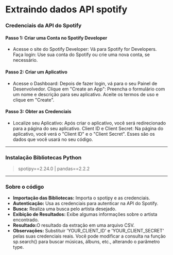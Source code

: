 # Extraindo dados API spotify

### Credenciais da API do Spotify

#### Passo 1: Criar uma Conta no Spotify Developer
 - Acesse o site do Spotify Developer: Vá para Spotify for Developers.
Faça login: Use sua conta do Spotify ou crie uma nova conta, se necessário.

#### Passo 2: Criar um Aplicativo
 - Acesse o Dashboard: Depois de fazer login, vá para o seu Painel de Desenvolvedor.
Clique em "Create an App": Preencha o formulário com um nome e descrição para seu aplicativo. Aceite os termos de uso e clique em "Create".

#### Passo 3: Obter as Credenciais
 - Localize seu Aplicativo: Após criar o aplicativo, você será redirecionado para a página do seu aplicativo.
Client ID e Client Secret: Na página do aplicativo, você verá o "Client ID" e o "Client Secret". Esses são os dados que você usará no seu código.


-----------------------------------------------

### Instalação Bibliotecas Python
> spotipy==2.24.0 | pandas==2.2.2

-----------------------------------------------

### Sobre o código
 
 - <strong>Importação das Bibliotecas:</strong> Importa o spotipy e as credenciais.
 - <strong>Autenticação:</strong> Usa as credenciais para autenticar na API do Spotify.
 - <strong>Busca:</strong> Realiza uma busca pelo artista desejado.
 - <strong>Exibição de Resultados:</strong> Exibe algumas informações sobre o artista encontrado.
 - <strong>Resultado:</strong>O resultado da extração em uma arquivo CSV.
 - <strong>Observações:</strong> Substituir 'YOUR_CLIENT_ID' e 'YOUR_CLIENT_SECRET' pelas suas credenciais reais. Você pode modificar a consulta na função sp.search() para buscar músicas, álbuns, etc., alterando o parâmetro type.
